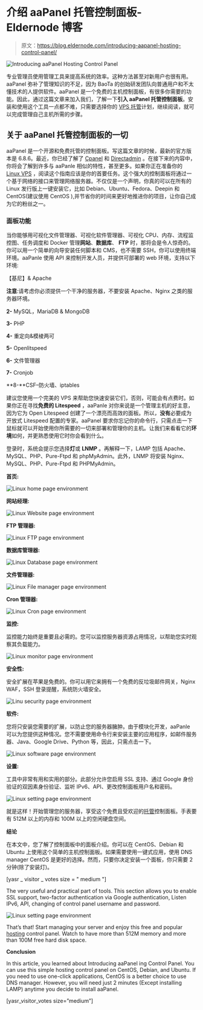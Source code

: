 # 介绍 aaPanel 托管控制面板- Eldernode 博客

> 原文：<https://blog.eldernode.com/introducing-aapanel-hosting-control-panel/>

![Introducing aaPanel Hosting Control Panel](img/ebbda40465c1f234eaf06f9ad5824fac.png)

专业管理员使用管理工具来提高系统的效率。这种方法甚至对新用户也很有用。aaPanel 弥补了管理知识的不足，因为 BaoTa 的创始研发团队向普通用户和不太懂技术的人提供软件。aaPanel 是一个免费的主机控制面板，有很多你需要的功能。因此，通过这篇文章来加入我们，了解一下**引入 aaPanel 托管控制面板**。安装和使用这个工具一点都不难，只需要选择你的 [VPS 托管](https://eldernode.com/vps-hosting/)计划，继续阅读，就可以完成管理自己主机所需的步骤。

## **关于 aaPanel 托管控制面板的一切**

aaPanel 是一个开源和免费托管的控制面板。写这篇文章的时候，最新的官方版本是 6.8.6。最近，你已经了解了 [Cpanel](https://blog.eldernode.com/tag/cpanel/) 和 [Directadmin](https://blog.eldernode.com/tag/directadmin/) 。在接下来的内容中，你将会了解到许多与 aaPanle 相似的特性，甚至更多。如果你正在准备你的 [Linux VPS](https://eldernode.com/linux-vps/) ，阅读这个指南应该是你的首要任务。这个强大的控制面板将通过一个基于网络的接口来管理网络服务器。不仅仅是一个声明，你真的可以在所有的 Linux 发行版上一键安装它，比如 Debian、Ubuntu、Fedora、Deepin 和 CentOS(建议使用 CentOS ),并节省你的时间来更好地推进你的项目，让你自己成为它的粉丝之一。

### 面板功能

当你能够用可视化文件管理器、可视化软件管理器、可视化 CPU、内存、流程监控图、任务调度和 Docker 管理**网站**、**数据库**、 **FTP** 时，那将会是令人惊奇的。你可以用一个简单的向导安装任何脚本和 CMS，也不需要 SSH，你可以使用终端环境。aaPanle 使用 API 来控制开发人员，并提供可部署的 web 环境，支持以下环境:

【基尼】& Apache

**注意**:请考虑你必须提供一个干净的服务器，不要安装 Apache、Nginx 之类的服务器环境。

**2-** MySQL，MariaDB & MongoDB

**3-** PHP

**4-** 重定向&模棱两可

**5-** Openlitspeed

**6-** 文件管理器

**7-** Cronjob

**8-**CSF–防火墙、iptables

建议您使用一个完美的 VPS 来帮助您快速安装它们，否则，可能会有点费时。如果你正在寻找**免费的 Litespeed** ，aaPanle 对你来说是一个管理主机的好主意，因为它为 Open Litespeed 创建了一个漂亮而高效的面板。所以，**没有**必要成为开放式 Litespeed 配置的专家。aaPanel 要求你忘记你的命令行，只需点击一下鼠标就可以开始使用你所需要的一切来部署和管理你的主机。让我们来看看它的**环境**如何，并更熟悉使用它时你会看到什么。

登录时，系统会提示您选择**灯**或 **LNMP** 。再解释一下，LAMP 包括 Apache、MySQL、PHP、Pure-Ftpd 和 phpMyAdmin。此外，LNMP 将安装 Nginx、MySQL、PHP、Pure-Ftpd 和 PHPMyAdmin。

**首页:**

![Linux home page environment ](img/bef0a3fe7c708cc15e7e284d7b163b00.png)

**网站经理:**

![Linux Website page environment](img/e192038fd8a0434a9c4caf80bfbdaf67.png)

**FTP 管理器:**

![Linux FTP page environment](img/582dbe9437c70e6ddc9d319fb2f5e850.png)

**数据库管理器:**

![Linux Database page environment](img/4086445b322432af3e99de1282a71f97.png)

**文件管理器:**

![Linux File manager page environment](img/996f4dde5bdecd7a4c54ba30ce11598c.png)

**Cron 管理器:**

![Linux Cron page environment](img/89145c4c85bd0c75dbde2abbf30d14fd.png)

**监控:**

监控能力始终是重要且必需的。您可以监控服务器资源占用情况，以帮助您实时观察其负载能力。

![Linux monitor page environment](img/04c11bcf4eb1a3d967ff4d2e15d90541.png)

**安全性:**

安全扩展在苹果是免费的。你可以用它来拥有一个免费的反垃圾邮件网关，Nginx WAF，SSH 登录提醒，系统防火墙安全。

![Linu security page environment](img/7ee5845e966ad26e6f5ca05b36d1f6c5.png)

**软件:**

您将只安装您需要的扩展，以防止您的服务器臃肿。由于模块化开发，aaPanle 可以为您提供这种情况。您不需要使用命令行来安装主要的应用程序，如邮件服务器、Java、Google Drive、Python 等，因此，只需点击一下。

![Linux software page environment](img/e5b7031c2f2389595107bf1254e94c8f.png)

**设置:**

工具中非常有用和实用的部分。此部分允许您启用 SSL 支持、通过 Google 身份验证的双因素身份验证、监听 IPv6、API、更改控制面板用户名和密码。

![Linux setting page environment](img/429720be24a84ec4a90d88a77f592bb4.png)

就是这样！开始管理您的服务器，享受这个免费且受欢迎的[托管](https://blog.eldernode.com/what-is-hosting-a-website-mean/)控制面板。手表要有 512M 以上的内存和 100M 以上的空闲硬盘空间。

**结论**

在本文中，您了解了控制面板中的面板介绍。你可以在 CentOS、Debian 和 Ubuntu 上使用这个简单的主机控制面板。如果需要使用一键式应用，使用 DNS manager CentOS 是更好的选择。然而，只要你决定安装一个面板，你只需要 2 分钟(除了安装灯)。

[yasr _ visitor _ votes size = " medium "]

The very useful and practical part of tools. This section allows you to enable SSL support, two-factor authentication via Google authentication, Listen IPv6, API, changing of control panel username and password.

![Linux setting page environment](img/429720be24a84ec4a90d88a77f592bb4.png)

That’s that! Start managing your server and enjoy this free and popular [hosting](https://blog.eldernode.com/what-is-hosting-a-website-mean/) control panel. Watch to have more than 512M memory and more than 100M free hard disk space.

**Conclusion**

In this article, you learned about Introducing aaPanel ing Control Panel. You can use this simple hosting control panel on CentOS, Debian, and Ubuntu. If you need to use one-click applications, CentOS is a better choice to use DNS manager. However, you will need just 2 minutes (Except installing LAMP) anytime you decide to install aaPanel.

[yasr_visitor_votes size=”medium”]